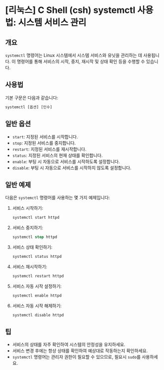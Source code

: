# [리눅스] C Shell (csh) systemctl 사용법: 시스템 서비스 관리

## 개요
`systemctl` 명령어는 Linux 시스템에서 시스템 서비스와 유닛을 관리하는 데 사용됩니다. 이 명령어를 통해 서비스의 시작, 중지, 재시작 및 상태 확인 등을 수행할 수 있습니다.

## 사용법
기본 구문은 다음과 같습니다:
```csh
systemctl [옵션] [인수]
```

## 일반 옵션
- `start`: 지정된 서비스를 시작합니다.
- `stop`: 지정된 서비스를 중지합니다.
- `restart`: 지정된 서비스를 재시작합니다.
- `status`: 지정된 서비스의 현재 상태를 확인합니다.
- `enable`: 부팅 시 자동으로 서비스를 시작하도록 설정합니다.
- `disable`: 부팅 시 자동으로 서비스를 시작하지 않도록 설정합니다.

## 일반 예제
다음은 `systemctl` 명령어를 사용하는 몇 가지 예제입니다:

1. 서비스 시작하기:
   ```csh
   systemctl start httpd
   ```

2. 서비스 중지하기:
   ```csh
   systemctl stop httpd
   ```

3. 서비스 상태 확인하기:
   ```csh
   systemctl status httpd
   ```

4. 서비스 재시작하기:
   ```csh
   systemctl restart httpd
   ```

5. 서비스 자동 시작 설정하기:
   ```csh
   systemctl enable httpd
   ```

6. 서비스 자동 시작 해제하기:
   ```csh
   systemctl disable httpd
   ```

## 팁
- 서비스의 상태를 자주 확인하여 시스템의 안정성을 유지하세요.
- 서비스 변경 후에는 항상 상태를 확인하여 예상대로 작동하는지 확인하세요.
- `systemctl` 명령어는 관리자 권한이 필요할 수 있으므로, 필요시 `sudo`를 사용하세요.